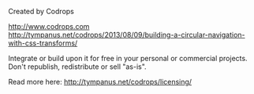 Created by Codrops

http://www.codrops.com
http://tympanus.net/codrops/2013/08/09/building-a-circular-navigation-with-css-transforms/

Integrate or build upon it for free in your personal or commercial projects. Don't republish, redistribute or sell "as-is". 

Read more here: http://tympanus.net/codrops/licensing/